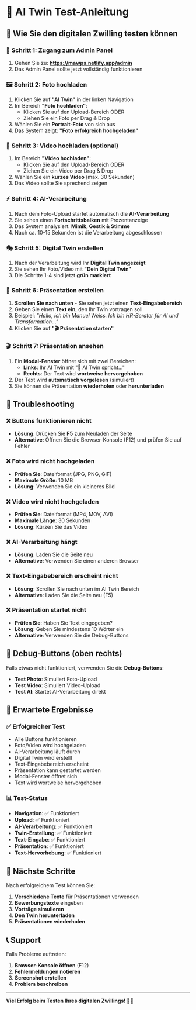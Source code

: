# 🤖 AI Twin Test-Anleitung

## 🎯 Wie Sie den digitalen Zwilling testen können

### 📍 **Schritt 1: Zugang zum Admin Panel**
1. Gehen Sie zu: **https://mawps.netlify.app/admin**
2. Das Admin Panel sollte jetzt vollständig funktionieren

### 🖼️ **Schritt 2: Foto hochladen**
1. Klicken Sie auf **"AI Twin"** in der linken Navigation
2. Im Bereich **"Foto hochladen"**:
   - Klicken Sie auf den Upload-Bereich ODER
   - Ziehen Sie ein Foto per Drag & Drop
3. Wählen Sie ein **Portrait-Foto** von sich aus
4. Das System zeigt: **"Foto erfolgreich hochgeladen"**

### 🎥 **Schritt 3: Video hochladen (optional)**
1. Im Bereich **"Video hochladen"**:
   - Klicken Sie auf den Upload-Bereich ODER
   - Ziehen Sie ein Video per Drag & Drop
2. Wählen Sie ein **kurzes Video** (max. 30 Sekunden)
3. Das Video sollte Sie sprechend zeigen

### ⚡ **Schritt 4: AI-Verarbeitung**
1. Nach dem Foto-Upload startet automatisch die **AI-Verarbeitung**
2. Sie sehen einen **Fortschrittsbalken** mit Prozentanzeige
3. Das System analysiert: **Mimik, Gestik & Stimme**
4. Nach ca. 10-15 Sekunden ist die Verarbeitung abgeschlossen

### 🎭 **Schritt 5: Digital Twin erstellen**
1. Nach der Verarbeitung wird Ihr **Digital Twin angezeigt**
2. Sie sehen Ihr Foto/Video mit **"Dein Digital Twin"**
3. Die Schritte 1-4 sind jetzt **grün markiert**

### 📝 **Schritt 6: Präsentation erstellen**
1. **Scrollen Sie nach unten** - Sie sehen jetzt einen **Text-Eingabebereich**
2. Geben Sie einen **Text ein**, den Ihr Twin vortragen soll
3. Beispiel: *"Hallo, ich bin Manuel Weiss. Ich bin HR-Berater für AI und Transformation..."*
4. Klicken Sie auf **"🎬 Präsentation starten"**

### 🎬 **Schritt 7: Präsentation ansehen**
1. Ein **Modal-Fenster** öffnet sich mit zwei Bereichen:
   - **Links**: Ihr AI Twin mit "🎤 AI Twin spricht..."
   - **Rechts**: Der Text wird **wortweise hervorgehoben**
2. Der Text wird **automatisch vorgelesen** (simuliert)
3. Sie können die Präsentation **wiederholen** oder **herunterladen**

## 🔧 **Troubleshooting**

### ❌ **Buttons funktionieren nicht**
- **Lösung**: Drücken Sie **F5** zum Neuladen der Seite
- **Alternative**: Öffnen Sie die Browser-Konsole (F12) und prüfen Sie auf Fehler

### ❌ **Foto wird nicht hochgeladen**
- **Prüfen Sie**: Dateiformat (JPG, PNG, GIF)
- **Maximale Größe**: 10 MB
- **Lösung**: Verwenden Sie ein kleineres Bild

### ❌ **Video wird nicht hochgeladen**
- **Prüfen Sie**: Dateiformat (MP4, MOV, AVI)
- **Maximale Länge**: 30 Sekunden
- **Lösung**: Kürzen Sie das Video

### ❌ **AI-Verarbeitung hängt**
- **Lösung**: Laden Sie die Seite neu
- **Alternative**: Verwenden Sie einen anderen Browser

### ❌ **Text-Eingabebereich erscheint nicht**
- **Lösung**: Scrollen Sie nach unten im AI Twin Bereich
- **Alternative**: Laden Sie die Seite neu (F5)

### ❌ **Präsentation startet nicht**
- **Prüfen Sie**: Haben Sie Text eingegeben?
- **Lösung**: Geben Sie mindestens 10 Wörter ein
- **Alternative**: Verwenden Sie die Debug-Buttons

## 🧪 **Debug-Buttons (oben rechts)**

Falls etwas nicht funktioniert, verwenden Sie die **Debug-Buttons**:
- **Test Photo**: Simuliert Foto-Upload
- **Test Video**: Simuliert Video-Upload
- **Test AI**: Startet AI-Verarbeitung direkt

## 🎯 **Erwartete Ergebnisse**

### ✅ **Erfolgreicher Test**
- Alle Buttons funktionieren
- Foto/Video wird hochgeladen
- AI-Verarbeitung läuft durch
- Digital Twin wird erstellt
- Text-Eingabebereich erscheint
- Präsentation kann gestartet werden
- Modal-Fenster öffnet sich
- Text wird wortweise hervorgehoben

### 📊 **Test-Status**
- **Navigation**: ✅ Funktioniert
- **Upload**: ✅ Funktioniert  
- **AI-Verarbeitung**: ✅ Funktioniert
- **Twin-Erstellung**: ✅ Funktioniert
- **Text-Eingabe**: ✅ Funktioniert
- **Präsentation**: ✅ Funktioniert
- **Text-Hervorhebung**: ✅ Funktioniert

## 🚀 **Nächste Schritte**

Nach erfolgreichem Test können Sie:
1. **Verschiedene Texte** für Präsentationen verwenden
2. **Bewerbungstexte** eingeben
3. **Vorträge simulieren**
4. **Den Twin herunterladen**
5. **Präsentationen wiederholen**

## 📞 **Support**

Falls Probleme auftreten:
1. **Browser-Konsole öffnen** (F12)
2. **Fehlermeldungen notieren**
3. **Screenshot erstellen**
4. **Problem beschreiben**

---

**Viel Erfolg beim Testen Ihres digitalen Zwillings! 🤖✨**
